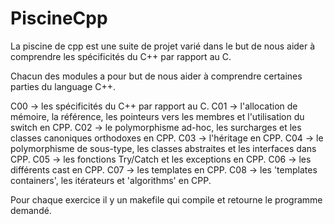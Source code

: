 # PiscineCpp
La piscine de cpp est une suite de projet varié dans le but de nous aider à comprendre les spécificités du C++ par rapport au C. 

Chacun des modules a pour but de nous aider à comprendre certaines parties du language C++.

C00 -> les spécificités du C++ par rapport au C.
C01 -> l'allocation de mémoire, la référence, les pointeurs vers les membres et l'utilisation du switch en CPP. 
C02 -> le polymorphisme ad-hoc, les surcharges et les classes canoniques orthodoxes en CPP. 
C03 -> l'héritage en CPP. 
C04 -> le polymorphisme de sous-type, les classes abstraites et les interfaces dans CPP. 
C05 -> les fonctions Try/Catch et les exceptions en CPP. 
C06 -> les différents cast en CPP. 
C07 -> les templates en CPP. 
C08 -> les 'templates containers', les itérateurs et 'algorithms' en CPP. 

Pour chaque exercice il y un makefile qui compile et retourne le programme demandé.
